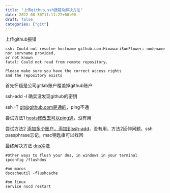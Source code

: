 ```yaml
---
title: "上传github,ssh报错及解决方法"
date: 2022-08-30T11:11:27+08:00
draft: false
categories: ["git"]
---
```



上传github报错
```
ssh: Could not resolve hostname github.com:HimawariSunFlower: nodename nor servname provided,   
or not known
fatal: Could not read from remote repository.

Please make sure you have the correct access rights
and the repository exists
```

首先怀疑是公司gitlab账户覆盖掉github账户

ssh-add -l 确实没发现github的密钥

ssh -T git@github.com是通的，ping不通

尝试方法1 [hosts修改去可以ping通](https://blog.csdn.net/Thanksgining/article/details/104383480)，没有用


尝试方法2 [添加多个账户，添加到ssh-add](https://lujiahao0708.github.io/p/5c6f02af.html#:~:text=Mac%20%E5%A4%9A%20Git%20%E8%B4%A6%E6%88%B7%E9%85%8D%E7%BD%AE%20%E9%80%9A%E5%B8%B8%E5%85%AC%E5%8F%B8%E4%BB%A3%E7%A0%81%E4%B8%80%E8%88%AC%E6%89%98%E7%AE%A1%E5%9C%A8%E5%85%AC%E5%8F%B8%E8%87%AA%E5%BB%BA%20Gitlab%20%E6%9C%8D%E5%8A%A1%E4%B8%8A%EF%BC%8C%E8%87%AA%E5%B7%B1%E7%9A%84%E4%BB%A3%E7%A0%81%E6%89%98%E7%AE%A1%E5%9C%A8%20GitHub,Coding%20%E8%BF%99%E6%A0%B7%E7%9A%84%E7%BD%91%E7%AB%99%E4%B8%8A%E3%80%82%20Git%20%E8%B4%A6%E6%88%B7%E7%BB%8F%E5%B8%B8%E5%88%87%E6%8D%A2%E9%9D%9E%E5%B8%B8%E4%B8%8D%E6%96%B9%E4%BE%BF%EF%BC%8C%E8%BF%99%E5%B0%B1%E9%9C%80%E8%A6%81%E9%85%8D%E7%BD%AE%E5%A4%9A%E4%B8%AA%20Git%20%E8%B4%A6%E6%88%B7%EF%BC%8C%E4%BB%A5%E5%90%91%E4%B8%8D%E5%90%8C%E7%9A%84%E7%BD%91%E7%AB%99%20push%20%E4%BB%A3%E7%A0%81%E3%80%82)，没有用，方法2延伸问题，ssh passphrase忘记，mac钥匙串可以找回 


最终解决方法 [dns冲洗](https://stackoverflow.com/questions/9393409/ssh-could-not-resolve-hostname-github-com-name-or-service-not-known-fatal-th)
```
#Other ways to flush your dns, in windows in your terminal
ipconfig /flushdns

#on macos
dscacheutil -flushcache

#on linux
service nscd restart
```

